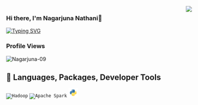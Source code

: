 <!-- Viewer Counter -->
<img align="right" src="https://komarev.com/ghpvc/?username=Nagarjuna-09&style=plastic&color=green&label=Curious+Views">
<!-- END Viewer Counter -->

### Hi there, I'm Nagarjuna Nathani👋


 [![Typing SVG](https://readme-typing-svg.herokuapp.com?font=Cascadia+Code&duration=6000&center=true&vCenter=true&size=22&pause=200&color=1FFF70&background=000000&width=1200&lines=I+am+a+Data+Engineer+interested+in+ML%2C+Computer+Vision%2C+and+Natural+Language+Processing;I+am+also+an+Amateur+Astronomer+and+interested+in+Astrophysics+and+Astrobiology)](https://git.io/typing-svg)

<h3>Profile Views</h3>
 <p align="left"> <img src="https://profile-counter.glitch.me/Nagarjuna-09/count.svg" alt="Nagarjuna-09" /> </p>

## 🧰 Languages, Packages, Developer Tools

<code><img height="25" src="https://raw.githubusercontent.com/github/explore/86c0ac123acd97a0a91e17fd903c4190a327e244/topics/hadoop/hadoop.png" alt="Hadoop" width="26px"/></code>
<code><img height="25" src="https://raw.githubusercontent.com/github/explore/86c0ac123acd97a0a91e17fd903c4190a327e244/topics/apache-spark/apache-spark.png" alt="Apache Spark" width="26px"/></code>
<code><img height="25" src="https://raw.githubusercontent.com/github/explore/7e6b80f003456e58615d2b19e1b5d0c4c0910e96/topics/python/python.png" alt="Python" width="26px"/></code>
